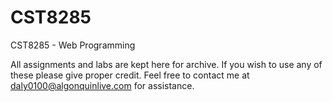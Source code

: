 # CST8285
CST8285 - Web Programming

All assignments and labs are kept here for archive. If you wish to use any of these please give proper credit. 
Feel free to contact me at daly0100@algonquinlive.com for assistance.
